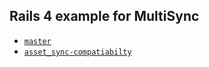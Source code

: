 ## Rails 4 example for MultiSync
- [`master`](/tree/master)
- [`asset_sync-compatiabilty`](/tree/asset_sync-compatibility)
